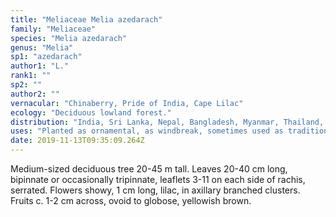 ```yaml
---
title: "Meliaceae Melia azedarach"
family: "Meliaceae"
species: "Melia azedarach"
genus: "Melia"
sp1: "azedarach"
author1: "L."
rank1: ""
sp2: ""
author2: ""
vernacular: "Chinaberry, Pride of India, Cape Lilac"
ecology: "Deciduous lowland forest."
distribution: "India, Sri Lanka, Nepal, Bangladesh, Myanmar, Thailand, Indochina, S China, S Japan and Irian Jaya."
uses: "Planted as ornamental, as windbreak, sometimes used as traditional medicine."
date: 2019-11-13T09:35:09.264Z
---
```

Medium-sized deciduous tree 20-45 m tall. Leaves 20-40 cm long, bipinnate or occasionally tripinnate, leaflets 3-11 on each side of rachis, serrated. Flowers showy, 1 cm long, lilac, in axillary branched clusters. Fruits c. 1-2 cm across, ovoid to globose, yellowish brown.